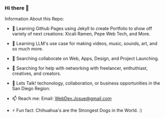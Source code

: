 ### Hi there 👋

<!--
**webdevjosue/webdevjosue** is a ✨ _special_ ✨ repository because its `README.md` (this file) appears on your GitHub profile.

Here are some ideas to get you started:

- 🔭 Learning Github Pages using Jekyll to create Portfolio to show off variety of next creations: Portfolio page, Pepe Web Tech, and More.

- 🌱 Learning LLM's use case for making videos, music, sounds, art, and so much more.

- 👯 Searching collaborate on Web, Apps, Design, and Project Launching.

- 🤔 Searching for help with networking with freelancer, enthuthiast, creatives, and creators.

- 💬 Lets Talk! techonology, collaboration, or business opportunities in the San Diego Region.

- 📫 Reach me: Email: WebDev.Josue@gmail.com

- ⚡ Fun fact: Chihuahua's are the Strongest Dogs in the World. :)

-->

Information About this Repo:

- 🔭 Learning Github Pages using Jekyll to create Portfolio to show off variety of next creations: Xicali Ramen, Pepe Web Tech, and More.

- 🌱 Learning LLM's use case for making videos, music, sounds, art, and so much more.

- 👯 Searching collaborate on Web, Apps, Design, and Project Launching.

- 🤔 Searching for help with networking with freelancer, enthuthiast, creatives, and creators.

- 💬 Lets Talk! techonology, collaboration, or business opportunities in the San Diego Region.

- 📫 Reach me: Email: WebDev.Josue@gmail.com

- ⚡ Fun fact: Chihuahua's are the Strongest Dogs in the World. :)
